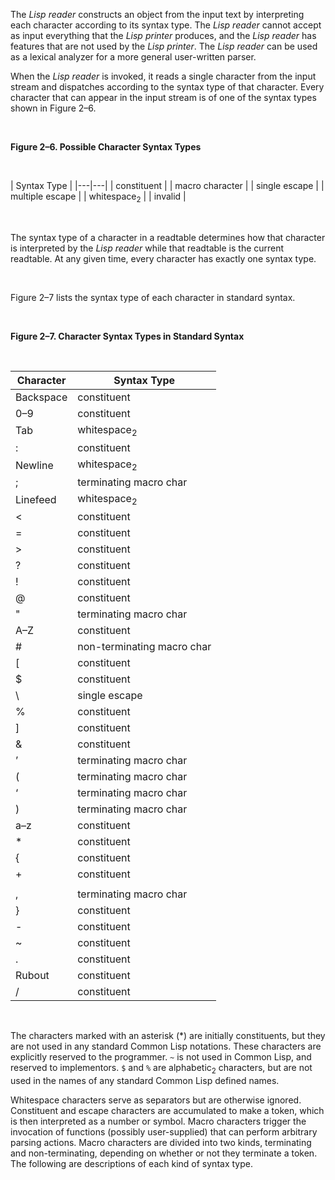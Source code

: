 The *Lisp reader* constructs an object from the input text by interpreting each character according to its syntax type. The *Lisp reader* cannot accept as input everything that the *Lisp printer* produces, and the *Lisp reader* has features that are not used by the *Lisp printer*. The *Lisp reader* can be used as a lexical analyzer for a more general user-written parser.

When the *Lisp reader* is invoked, it reads a single character from the input stream and dispatches according to the syntax type of that character. Every character that can appear in the input stream is of one of the syntax types shown in Figure 2–6.

<br>

**Figure 2–6. Possible Character Syntax Types**

<br>

| Syntax Type |
|---|---|
| constituent |
| macro character |
| single escape |
| multiple escape |
| whitespace<sub>2</sub> |
| invalid |

<br>

The syntax type of a character in a readtable determines how that character is interpreted by the *Lisp reader* while that readtable is the current readtable. At any given time, every character has exactly one syntax type.

<br>

Figure 2–7 lists the syntax type of each character in standard syntax.

<br>

**Figure 2–7. Character Syntax Types in Standard Syntax**

<br>

| Character | Syntax Type |
|---|---|
| Backspace | constituent |
| 0–9 | constituent |
| Tab | whitespace<sub>2</sub> |
| : | constituent |
| Newline | whitespace<sub>2</sub> |
| ; | terminating macro char |
| Linefeed | whitespace<sub>2</sub> |
| < | constituent |
| = | constituent |
| > | constituent |
| ? | constituent |
| ! | constituent |
| @ | constituent |
| " | terminating macro char |
| A–Z | constituent |
| # | non-terminating macro char |
| [ | constituent |
| $ | constituent |
| \ | single escape |
| % | constituent |
| ] | constituent |
| & | constituent |
| ’ | terminating macro char |
| ( | terminating macro char |
| ‘ | terminating macro char |
| ) | terminating macro char |
| a–z | constituent |
| * | constituent |
| { | constituent |
| + | constituent |
| | | multiple escape |
| , | terminating macro char |
| } | constituent |
| - | constituent |
| ~ | constituent |
| . | constituent |
| Rubout | constituent |
| / | constituent |

<br>

The characters marked with an asterisk (*) are initially constituents, but they are not used in any standard Common Lisp notations. These characters are explicitly reserved to the programmer.  `~` is not used in Common Lisp, and reserved to implementors. `$` and `%` are alphabetic<sub>2</sub> characters, but are not used in the names of any standard Common Lisp defined names.

Whitespace characters serve as separators but are otherwise ignored. Constituent and escape characters are accumulated to make a token, which is then interpreted as a number or symbol. Macro characters trigger the invocation of functions (possibly user-supplied) that can perform arbitrary parsing actions. Macro characters are divided into two kinds, terminating and non-terminating, depending on whether or not they terminate a token. The following are descriptions of each kind of syntax type.

<br>
